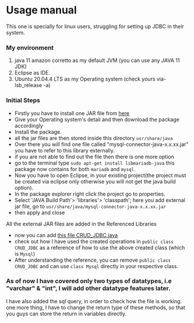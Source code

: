# Usage manual
This one is specially for linux users, struggling for setting up JDBC in their system.
### My environment
1. java 11 amazon corretto as my default JVM (you can use any JAVA 11 JDK)
2. Eclipse as IDE. 
3. Ubuntu 20.04.4 LTS as my Operating system (check yours via- lsb_release -a)

### Initial Steps
- Firstly you have to install one JAR file from [here](https://dev.mysql.com/downloads/connector/j/) 
- Give your Operating system's detail and then download the package accordingly
- Install the package.
- all the jar files are then stored inside this directory `usr/share/java`
- Over there you will find one file called "mysql-connector-java-x.x.xx.jar" you have to refer to this library externally.
- if you are not able to find out the file then there is one more option
- go to the terminal type `sudo apt-get install libmariadb-java` this package now contains for both `mariadb` and `mysql`.
- Now you have to open Eclipse, in your existing project(the project must be created via eclipse only otherwise you will not get the java build option).
- In the package explorer right click the project go to properties.
- Select 'JAVA Build Path'> 'libraries'> 'classpath'; here you add external jar file, go to `usr/share/java/mysql-connector-java-x.x.xx.jar`
- then apply and close

All the external JAR files are added in the Referenced Libraries

- now you can add [this file CRUD_JDBC.java](https://github.com/TanmayKumar-EngStud/JDBC-CRUD/blob/main/CRUD_JDBC.java)
- check out how I have used the created operations in `public class CRUD_JDBC` as a reference of how to use the above created class (which is `Mysql`)
- After understanding the reference, you can remove `public class CRUD_JDBC` and can use `class Mysql` directly in your respective class.

### As of now I have covered only two types of datatypes, i.e "varchar" & "int", I will add other datatype features later.

I have also added the sql query, in order to check how the file is working.
one more thing, I have to change the return type of these methods, so that you guys can store the return in variables directly.
